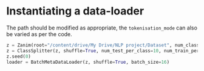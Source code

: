 # Instantiating a data-loader
The path should be modified as appropriate, the `tokenisation_mode` can also be varied as per the code.
```python
z = Zanim(root="/content/drive/My Drive/NLP project/Dataset", num_classes_per_task=5, meta_train=True, tokenisation_mode=TokenisationMode.BERT)
z = ClassSplitter(z, shuffle=True, num_test_per_class=10, num_train_per_class=10)
z.seed(0)
loader = BatchMetaDataLoader(z, shuffle=True, batch_size=16)
```
